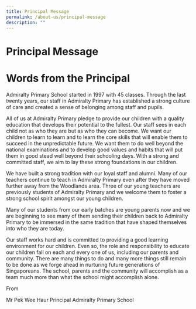 ```yaml
---
title: Principal Message
permalink: /about-us/principal-message
description: ""
---
```

# Principal Message
# Words from the Principal

Admiralty Primary School started in 1997 with 45 classes. Through the last twenty years, our staff in Admiralty Primary has established a strong culture of care and created a sense of belonging among staff and pupils.

All of us at Admiralty Primary pledge to provide our children with a quality education that develops their potential to the fullest. Our staff sees in each child not as who they are but as who they can become. We want our children to learn to learn and to learn the core skills that will enable them to succeed in the unpredictable future. We want them to do well beyond the national examinations and to develop good values and habits that will put them in good stead well beyond their schooling days. With a strong and committed staff, we aim to lay these strong foundations in our children.

We have built a strong tradition with our loyal staff and alumni. Many of our teachers continue to teach in Admiralty Primary even after they have moved further away from the Woodlands area. Three of our young teachers are previously students of Admiralty Primary and we welcome them to foster a strong school spirit amongst our young children.

Many of our students from our early batches are young parents now and we are beginning to see many of them sending their children back to Admiralty Primary to be immersed in the same tradition that have shaped themselves into who they are today.

Our staff works hard and is committed to providing a good learning environment for our children. Even so, the role and responsibility to educate our children fall on each and every one of us, including our parents and community. There are many things to do and many more things still remain to be done as we forge ahead in nurturing future generations of Singaporeans. The school, parents and the community will accomplish as a team much more than what the school might accomplish alone.

From

Mr Pek Wee Haur
Principal
Admiralty Primary School